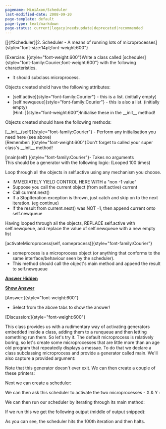```yaml
---
pagename: MiniAxon/Scheduler
last-modified-date: 2008-09-20
page-template: default
page-type: text/markdown
page-status: current|legacy|needsupdate|deprecated|recommended
---
```

[]{#Scheduler}[2. Scheduler - A means of running lots of
microprocesses]{style="font-size:14pt;font-weight:600"}

[Exercise: ]{style="font-weight:600"}Write a class called
[scheduler]{style="font-family:Courier;font-weight:600"} with the
following characteristics.

-   It should subclass microprocess.

Objects created shold have the following attributes:

-   [self.active]{style="font-family:Courier"} - this is a list.
    (initially empty)
-   [self.newqueue]{style="font-family:Courier"} - this is also a list.
    (initially empty)\
    [Hint: ]{style="font-weight:600"}Initialise these in the
    \_\_init\_\_ method!

Objects created should have the following methods:

[\_\_init\_\_(self)]{style="font-family:Courier"} - Perform any
initialisation you need here (see above)\
[Remember: ]{style="font-weight:600"}Don\'t forget to called your super
class\'s \_\_init\_\_ method!

[main(self) ]{style="font-family:Courier"}- Takes no arguments\
This should be a generator with the following logic: (Looped 100 times)

Loop through all the objects in self.active using any mechanism you
choose.

-   IMMEDIATELY YIELD CONTROL HERE WITH a \"non -1 value\"
-   Suppose you call the current object (from self.active) current
-   Call current.next()
-   If a StopIteration exception is thrown, just catch and skip on to
    the next iteration. (eg continue)
-   If the result from current.next() was NOT -1, then append current
    onto self.newqueue

Having looped through all the objects, REPLACE self.active with
self.newqueue, and replace the value of self.newqueue with a new empty
list

[activateMicroprocess(self, someprocess)]{style="font-family:Courier"}

-   someprocess is a microprocess object (or anything that conforms to
    the same interface/behaviour seen by the scheduler).
-   This method should call the object\'s main method and append the
    result to self.newqueue

**[Answer Hidden](/MiniAxon/Scheduler?template=veryplain)**

**[Show Answer](/MiniAxon/Scheduler?template=veryplain&sat=2)**

[Answer:]{style="font-weight:600"}

-   Select from the above tabs to show the answer!

[Discussion:]{style="font-weight:600"}

This class provides us with a rudimentary way of activating generators
embedded inside a class, adding them to a runqueue and then letting
something run them. So let\'s try it. The default microprocess is
relatively boring, so let\'s create some microprocesses that are little
more than an age old program that repeatedly displays a messae. To do
that we declare a class subclassing microprocess and provide a generator
called main. We\'ll also capture a provided argument:

Note that this generator doesn\'t ever exit. We can then create a couple
of these printers:

Next we can create a scheduler:

We can then ask this scheduler to activate the two microprocesses - X &
Y :

We can then run our scheduler by iterating through its main method:

If we run this we get the following output (middle of output snipped):

As you can see, the scheduler hits the 100th iteration and then halts.
